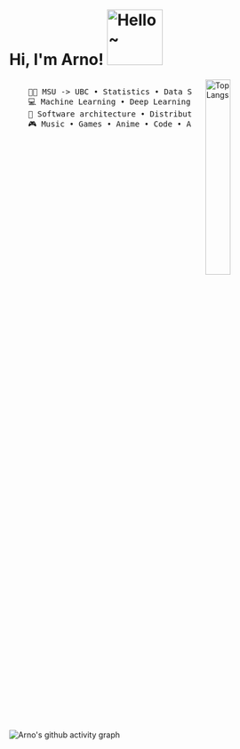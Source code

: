 # Hi, I'm Arno! <img src="https://img.arnozeng.com/2025/04/28/680f5535b2e90.gif" alt="Hello~" width="100">

<p>
    <pre style="float: left; width: 65%;">
    👨‍🎓 MSU -> UBC • Statistics • Data Science • Computational Linguistics
    💻 Machine Learning • Deep Learning • NLP
    📖 Software architecture • Distributed systems
    🎮 Music • Games • Anime • Code • Art
    </pre>
    <img style="float: right; width: 30%;" src="https://github-readme-stats.vercel.app/api/top-langs/?username=arnozeng98&layout=compact&theme=tokyonight" alt="Top Langs">
</p>

<div style="clear: both;"></div>

<img src="https://github-readme-activity-graph.vercel.app/graph?username=arnozeng98&theme=tokyo-night" alt="Arno's github activity graph">
